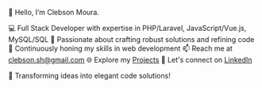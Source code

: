 👋 Hello, I’m Clebson Moura.

💻 Full Stack Developer with expertise in PHP/Laravel, JavaScript/Vue.js, MySQL/SQL
🌱 Passionate about crafting robust solutions and refining code
🔧 Continuously honing my skills in web development
📫 Reach me at clebson.sh@gmail.com
🌐 Explore my [Projects](https://clebsonsh.github.io/)
🔗 Let's connect on [LinkedIn](https://www.linkedin.com/in/clebsonsh/)

🚀 Transforming ideas into elegant code solutions!

<!---
clebsonsh/clebsonsh is a ✨ special ✨ repository because its `README.md` (this file) appears on your GitHub profile.
You can click the Preview link to take a look at your changes.
--->
